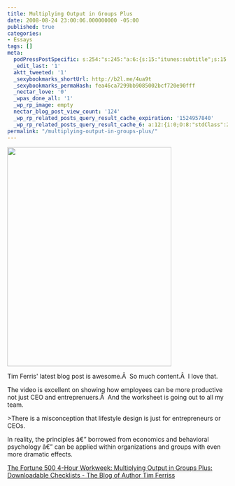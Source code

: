 ```yaml
---
title: Multiplying Output in Groups Plus
date: 2008-08-24 23:00:06.000000000 -05:00
published: true
categories:
- Essays
tags: []
meta:
  podPressPostSpecific: s:254:"s:245:"a:6:{s:15:"itunes:subtitle";s:15:"##PostExcerpt##";s:14:"itunes:summary";s:15:"##PostExcerpt##";s:15:"itunes:keywords";s:17:"##WordPressCats##";s:13:"itunes:author";s:10:"##Global##";s:15:"itunes:explicit";s:2:"No";s:12:"itunes:block";s:2:"No";}";";
  _edit_last: '1'
  aktt_tweeted: '1'
  _sexybookmarks_shortUrl: http://b2l.me/4ua9t
  _sexybookmarks_permaHash: fea46ca7299bb9085002bcf720e90fff
  _nectar_love: '0'
  _wpas_done_all: '1'
  _wp_rp_image: empty
  nectar_blog_post_view_count: '124'
  _wp_rp_related_posts_query_result_cache_expiration: '1524957840'
  _wp_rp_related_posts_query_result_cache_6: a:12:{i:0;O:8:"stdClass":2:{s:7:"post_id";s:4:"4056";s:5:"score";s:17:"64.87214931845416";}i:1;O:8:"stdClass":2:{s:7:"post_id";s:3:"991";s:5:"score";s:17:"60.92601772337868";}i:2;O:8:"stdClass":2:{s:7:"post_id";s:3:"645";s:5:"score";s:17:"60.68115927433319";}i:3;O:8:"stdClass":2:{s:7:"post_id";s:3:"741";s:5:"score";s:18:"46.363282503481976";}i:4;O:8:"stdClass":2:{s:7:"post_id";s:3:"717";s:5:"score";s:18:"46.175244275330364";}i:5;O:8:"stdClass":2:{s:7:"post_id";s:4:"2074";s:5:"score";s:17:"44.98121200852256";}i:6;O:8:"stdClass":2:{s:7:"post_id";s:3:"389";s:5:"score";s:17:"44.78894991421047";}i:7;O:8:"stdClass":2:{s:7:"post_id";s:3:"722";s:5:"score";s:17:"43.92269335767994";}i:8;O:8:"stdClass":2:{s:7:"post_id";s:3:"725";s:5:"score";s:17:"43.40265555309058";}i:9;O:8:"stdClass":2:{s:7:"post_id";s:3:"692";s:5:"score";s:17:"41.33450801801554";}i:10;O:8:"stdClass":2:{s:7:"post_id";s:4:"1347";s:5:"score";s:18:"40.366914115256606";}i:11;O:8:"stdClass":2:{s:7:"post_id";s:3:"684";s:5:"score";s:18:"40.366914115256606";}}
permalink: "/multiplying-output-in-groups-plus/"
---
```

<p><img class="alignright" src="{{ site.baseurl }}/posts/2008/08/2455345820_a9a602d403.jpg" alt="" width="375" height="500" /></p>
<p>Tim Ferris' latest blog post is awesome.Â  So much content.Â  I love that.</p>
<p>The video is excellent on showing how employees can be more productive not just CEO and entreprenuers.Â  And the worksheet is going out to all my team.</p>
>There is a misconception that lifestyle design is just for entrepreneurs or CEOs.</p>
<p>In reality, the principles â€” borrowed from economics and behavioral psychology â€” can be applied within organizations and groups with even more dramatic effects.</p></blockquote>
<p><a href="http://www.fourhourworkweek.com/blog/2008/08/22/the-fortune-500-4-hour-workweek-multiplying-output-in-groups-plus-downloadable-checklists/" rel="nofollow">The Fortune 500 4-Hour Workweek: Multiplying Output in Groups Plus: Downloadable Checklists - The Blog of Author Tim Ferriss</a></p>
